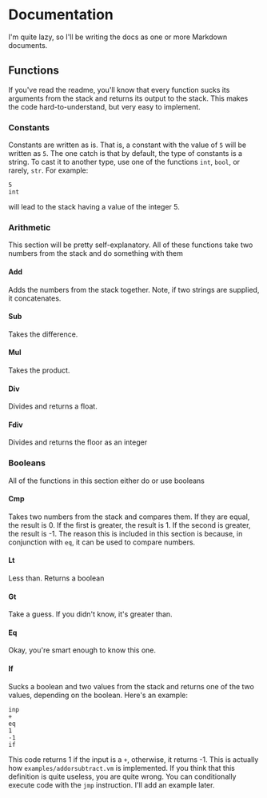 # Documentation
I'm quite lazy, so I'll be writing the docs as one or more Markdown documents.

## Functions
If you've read the readme, you'll know that every function sucks its arguments from the stack and returns its output to the stack. This makes the code hard-to-understand, but very easy to implement.

### Constants
Constants are written as is. That is, a constant with the value of `5` will be written as `5`. The one catch is that by default, the type of constants is a string. To cast it to another type, use one of the functions `int`, `bool`, or rarely, `str`. For example:
```
5
int
```
will lead to the stack having a value of the integer 5.

### Arithmetic
This section will be pretty self-explanatory. All of these functions take two numbers from the stack and do something with them

#### Add
Adds the numbers from the stack together. Note, if two strings are supplied, it concatenates.

#### Sub
Takes the difference.

#### Mul
Takes the product.

#### Div
Divides and returns a float.

#### Fdiv
Divides and returns the floor as an integer

### Booleans
All of the functions in this section either do or use booleans

#### Cmp
Takes two numbers from the stack and compares them. If they are equal, the result is 0. If the first is greater, the result is 1. If the second is greater, the result is -1. The reason this is included in this section is because, in conjunction with `eq`, it can be used to compare numbers.

#### Lt
Less than. Returns a boolean

#### Gt
Take a guess. If you didn't know, it's greater than.

#### Eq
Okay, you're smart enough to know this one.

#### If
Sucks a boolean and two values from the stack and returns one of the two values, depending on the boolean. Here's an example:
```
inp
+
eq
1
-1
if
```
This code returns 1 if the input is a `+`, otherwise, it returns -1. This is actually how `examples/addorsubtract.vm` is implemented. If you think that this definition is quite useless, you are quite wrong. You can conditionally execute code with the `jmp` instruction. I'll add an example later.
